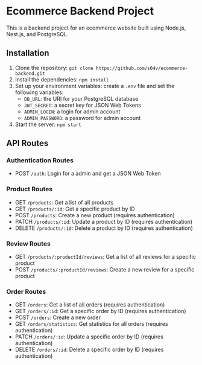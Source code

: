 
# Ecommerce Backend Project

This is a backend project for an ecommerce website built using Node.js, Nest.js, and PostgreSQL.

## Installation

1.  Clone the repository: `git clone https://github.com/s04v/ecommerce-backend.git`
2.  Install the dependencies: `npm install`
3.  Set up your environment variables: create a `.env` file and set the following variables:
    -   `DB_URL`: the URI for your PostgreSQL database
    -   `JWT_SECRET`: a secret key for JSON Web Tokens
    -   `ADMIN_LOGIN`: a login for admin account
    -   `ADMIN_PASSWORD`: a password for admin account
4.  Start the server: `npm start`

## API Routes

### Authentication Routes

-   POST `/auth`: Login for a admin and get a JSON Web Token

### Product Routes

-   GET `/products`: Get a list of all products
-   GET `/products/:id`: Get a specific product by ID
-   POST `/products`: Create a new product (requires authentication)
-   PATCH `/products/:id`: Update a product by ID (requires authentication)
-   DELETE `/products/:id`: Delete a product by ID (requires authentication)

### Review Routes

-   GET `/products/:productId/reviews`: Get a list of all reviews for a specific product
-   POST `/products/:productId/reviews`: Create a new review for a specific product

### Order Routes
-   GET `/orders`: Get a list of all orders (requires authentication)
-   GET `/orders/:id`: Get a specific order by ID (requires authentication)
-   POST `/orders`: Create a new order 
-   GET `/orders/statistics`: Get statistics for all orders (requires authentication)
-   PATCH `/orders/:id`: Update a specific order by ID (requires authentication)
-   DELETE `/orders/:id`: Delete a specific order by ID (requires authentication)